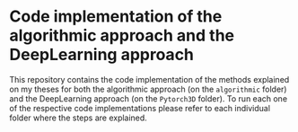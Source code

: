 # Code implementation of the algorithmic approach and the DeepLearning approach

This repository contains the code implementation of the methods explained on my theses for both the algorithmic approach (on the `algorithmic` folder) and the DeepLearning approach (on the `Pytorch3D` folder).
To run each one of the respective code implementations please refer to each individual folder where the steps are explained.